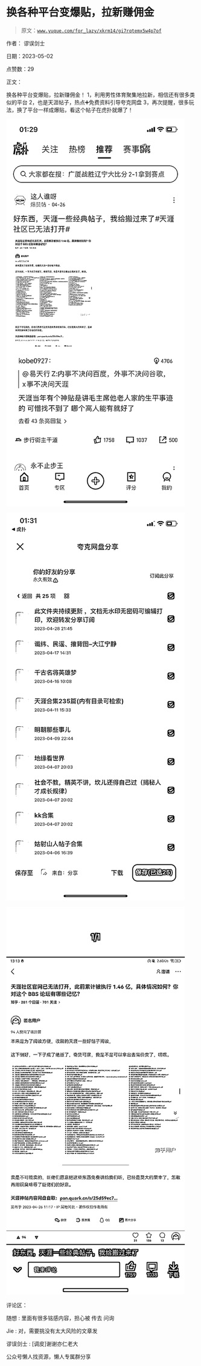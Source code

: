# 换各种平台变爆贴，拉新赚佣金

> 原文：[`www.yuque.com/for_lazy/xkrm14/gi7rqtemx5w4p7of`](https://www.yuque.com/for_lazy/xkrm14/gi7rqtemx5w4p7of)



作者： 谬误剑士



日期：2023-05-02



点赞数：29



正文：



换各种平台变爆贴，拉新赚佣金！ 1，利用男性体育聚集地拉新，相信还有很多类似的平台 2，也是天涯帖子，热点➕免费资料引导夸克网盘 3，再次提醒，很多玩法，换了平台一样成爆贴，看这个帖子在虎扑就爆了！



![](img/9b99d312f98c90d4d1e53a46d366b548.png)



![](img/856bd4f0936a5013e0c253bb67c3622e.png)



![](img/3664683c5fb829e4316148b1e34fcc02.png)



评论区：



随想 : 里面有很多铭感内容，担心被 传去 问询



Jie : 对，需要挑没有太大风险的文章发



谬误剑士 : [调皮]谢谢亦仁老大



公众号懒人找资源，懒人专属群分享

